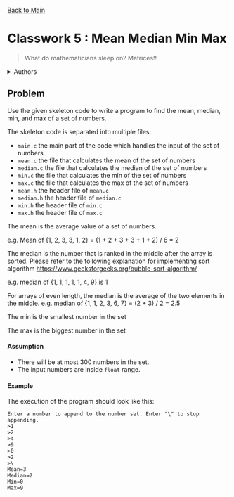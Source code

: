 [Back to Main](../../README.md)

# Classwork 5 : Mean Median Min Max

> What do mathematicians sleep on? Matrices!!

<details>

<summary>Authors</summary>

Dicaprio Cheung (dhcheungaa@connect.ust.hk)

</details>

## Problem

Use the given skeleton code to write a program to find the mean, median, min, and max of a set of numbers.

The skeleton code is separated into multiple files:
- `main.c` the main part of the code which handles the input of the set of numbers
- `mean.c` the file that calculates the mean of the set of numbers 
- `median.c` the file that calculates the median of the set of numbers 
- `min.c` the file that calculates the min of the set of numbers 
- `max.c` the file that calculates the max of the set of numbers 
- `mean.h` the header file of `mean.c`
- `median.h` the header file of `median.c`
- `min.h` the header file of `min.c`
- `max.h` the header file of `max.c`

The mean is the average value of a set of numbers.

e.g. Mean of {1, 2, 3, 3, 1, 2} = (1 + 2 + 3 + 3 + 1 + 2) / 6 = 2

The median is the number that is ranked in the middle after the array is sorted. Please refer to the following explanation for implementing sort algorithm https://www.geeksforgeeks.org/bubble-sort-algorithm/ 

e.g. median of {1, 1, 1, 1, 1, 4, 9} is 1

For arrays of even length, the median is the average of the two elements in the middle. e.g. median of {1, 1, 2, 3, 6, 7} = (2 + 3) / 2 = 2.5

The min is the smallest number in the set

The max is the biggest number in the set

#### Assumption

- There will be at most 300 numbers in the set.
- The input numbers are inside `float` range.

#### Example

The execution of the program should look like this:

```
Enter a number to append to the number set. Enter "\" to stop appending.
>1
>2
>4
>9
>0
>2
>\
Mean=3
Median=2
Min=0
Max=9
```

